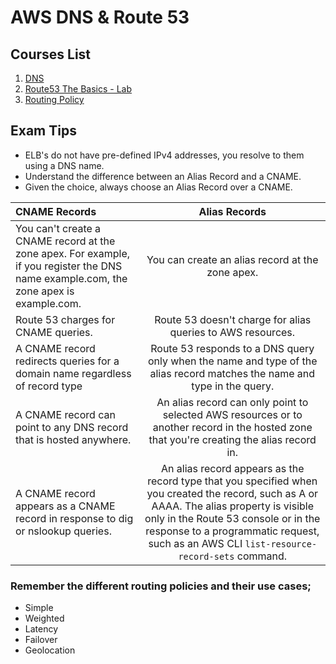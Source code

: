 # AWS DNS & Route 53

## Courses List

1. [DNS](1Dns_Intro.md)
2. [Route53 The Basics - Lab](2route53_lab.md)
3. [Routing Policy](3route53_routing_policy.md)

## Exam Tips 

* ELB's do not have pre-defined IPv4 addresses, you resolve to them using a DNS name. 
* Understand the difference between an Alias Record and a CNAME. 
* Given the choice, always choose an Alias Record over a CNAME. 

| CNAME Records | Alias Records   |
|:------------- |:---------------:|
| You can't create a CNAME record at the zone apex. For example, if you register the DNS name example.com, the zone apex is example.com.     | You can create an alias record at the zone apex. |        
| Route 53 charges for CNAME queries.      | Route 53 doesn't charge for alias queries to AWS resources.         |    
| A CNAME record redirects queries for a domain name regardless of record type | Route 53 responds to a DNS query only when the name and type of the alias record matches the name and type in the query.        |
| A CNAME record can point to any DNS record that is hosted anywhere.      | An alias record can only point to selected AWS resources or to another record in the hosted zone that you're creating the alias record in.        |    
| A CNAME record appears as a CNAME record in response to dig or nslookup queries. | An alias record appears as the record type that you specified when you created the record, such as A or AAAA. The alias property is visible only in the Route 53 console or in the response to a programmatic request, such as an AWS CLI `list-resource-record-sets` command.        |


### Remember the different routing policies and their use cases;

* Simple 
* Weighted 
* Latency 
* Failover 
* Geolocation 



